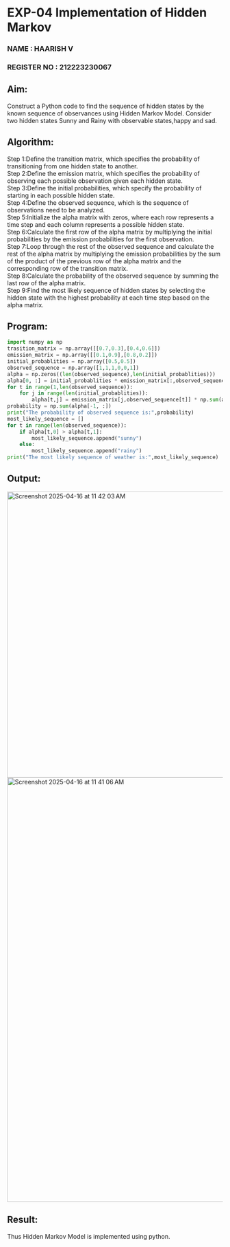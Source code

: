 # EXP-04  Implementation of Hidden Markov
<H3>NAME : HAARISH V</H3>
<H3>REGISTER NO : 212223230067 </H3>

## Aim: 
Construct a Python code to find the sequence of hidden states by the known sequence of observances using Hidden Markov Model. Consider two hidden states Sunny and Rainy with observable states,happy and sad.

## Algorithm:

Step 1:Define the transition matrix, which specifies the probability of transitioning from  one hidden state to another.<br>
Step 2:Define the emission matrix, which specifies the probability of observing each possible observation given each hidden state.<br>
Step 3:Define the initial probabilities, which specify the probability of starting in each possible hidden state.<br>
Step 4:Define the observed sequence, which is the sequence of observations need to  be analyzed.<br>
Step 5:Initialize the alpha matrix with zeros, where each row represents a time step and each column represents a possible hidden state.<br>
Step 6:Calculate the first row of the alpha matrix by multiplying the initial  probabilities by the emission probabilities for the first observation.<br>
Step 7:Loop through the rest of the observed sequence and calculate the rest of the alpha matrix by multiplying the emission probabilities by the sum of the product of 
       the previous row of the alpha matrix and the corresponding row of the transition matrix.<br>
Step 8:Calculate the probability of the observed sequence by summing the last row of the alpha matrix.<br>
Step 9:Find the most likely sequence of hidden states by selecting the hidden state with the highest probability at each time step based on the alpha matrix.<br>

## Program:
```py
import numpy as np
trasition_matrix = np.array([[0.7,0.3],[0.4,0.6]])
emission_matrix = np.array([[0.1,0.9],[0.8,0.2]])
initial_probablities = np.array([0.5,0.5])
observed_sequence = np.array([1,1,1,0,0,1])
alpha = np.zeros((len(observed_sequence),len(initial_probablities)))
alpha[0, :] = initial_probablities * emission_matrix[:,observed_sequence[0]]
for t in range(1,len(observed_sequence)):
    for j in range(len(initial_probablities)):
        alpha[t,j] = emission_matrix[j,observed_sequence[t]] * np.sum(alpha[t-1,:] * trasition_matrix[:,j])
probability = np.sum(alpha[-1, :])
print("The probability of observed sequence is:",probability)
most_likely_sequence = []
for t in range(len(observed_sequence)):
    if alpha[t,0] > alpha[t,1]:
        most_likely_sequence.append("sunny")
    else:
        most_likely_sequence.append("rainy")
print("The most likely sequence of weather is:",most_likely_sequence)
```

## Output:

<img width="665" alt="Screenshot 2025-04-16 at 11 42 03 AM" src="https://github.com/user-attachments/assets/4a205a1d-b504-42f7-9702-ab360411eb8b" />

<img width="988" alt="Screenshot 2025-04-16 at 11 41 06 AM" src="https://github.com/user-attachments/assets/d17ec691-fb0f-465c-956e-b4ca6e117bd9" />


## Result:
Thus Hidden Markov Model is implemented using python.

